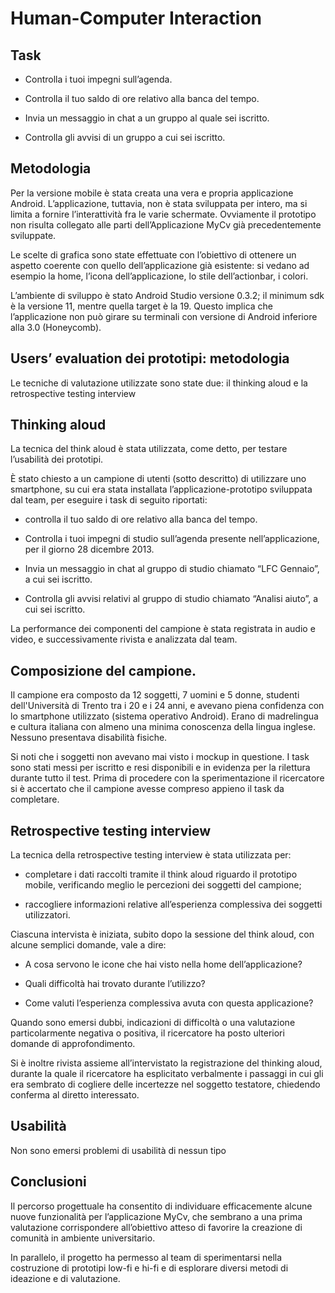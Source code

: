 # Human-Computer Interaction

## Task

* Controlla i tuoi impegni sull’agenda.

* Controlla il tuo saldo di ore relativo alla banca del tempo.

* Invia un messaggio in chat a un gruppo al quale sei iscritto.

* Controlla gli avvisi di un gruppo a cui sei iscritto.

## Metodologia

Per la versione mobile è stata creata una vera e propria applicazione Android. L’applicazione, tuttavia, non
è stata sviluppata per intero, ma si limita a fornire l’interattività fra le varie schermate. Ovviamente il
prototipo non risulta collegato alle parti dell’Applicazione MyCv già precedentemente sviluppate.

Le scelte di grafica sono state effettuate con l’obiettivo di ottenere un aspetto coerente con quello dell’applicazione già esistente: si vedano ad esempio la home, l’icona dell’applicazione,
lo stile dell’actionbar, i colori.

L’ambiente di sviluppo è stato Android Studio versione 0.3.2; il minimum sdk è la versione 11, mentre quella
target è la 19. Questo implica che l’applicazione non può girare su terminali con versione di Android
inferiore alla 3.0 (Honeycomb).

## Users’ evaluation dei prototipi: metodologia

Le tecniche di valutazione utilizzate sono state due: il thinking aloud e la retrospective testing interview

## Thinking aloud

La tecnica del think aloud è stata utilizzata, come detto, per testare l’usabilità dei prototipi.

È stato chiesto a un campione di utenti (sotto descritto) di utilizzare uno smartphone, su cui era stata
installata l’applicazione-prototipo sviluppata dal team, per eseguire i task di seguito riportati:

* controlla il tuo saldo di ore relativo alla banca del tempo.

* Controlla i tuoi impegni di studio sull’agenda presente nell’applicazione, per il giorno 28 dicembre 2013.

* Invia un messaggio in chat al gruppo di studio chiamato “LFC Gennaio”, a cui sei iscritto.

* Controlla gli avvisi relativi al gruppo di studio chiamato “Analisi aiuto”, a cui sei iscritto.

La performance dei componenti del campione è stata registrata in audio e video, e successivamente rivista
e analizzata dal team.
## Composizione del campione.
Il campione era composto da 12 soggetti, 7 uomini e 5 donne, studenti dell'Università di Trento tra i 20 e i 24 anni, e avevano piena confidenza con lo smartphone utilizzato (sistema operativo Android). Erano di madrelingua e cultura italiana con almeno una
minima conoscenza della lingua inglese. Nessuno presentava disabilità fisiche.

Si noti che i soggetti non avevano mai visto i mockup in questione. I task sono stati messi per iscritto e resi
disponibili e in evidenza per la rilettura durante tutto il test. Prima di procedere con la sperimentazione il
ricercatore si è accertato che il campione avesse compreso appieno il task da completare.

## Retrospective testing interview

La tecnica della retrospective testing interview è stata utilizzata per:

* completare i dati raccolti tramite il think aloud riguardo il prototipo mobile, verificando meglio le percezioni dei soggetti del campione;

* raccogliere informazioni relative all’esperienza complessiva dei soggetti utilizzatori.

Ciascuna intervista è iniziata, subito dopo la sessione del think aloud, con alcune semplici domande, vale a
dire:

* A cosa servono le icone che hai visto nella home dell’applicazione?

* Quali difficoltà hai trovato durante l’utilizzo?

* Come valuti l’esperienza complessiva avuta con questa applicazione?

Quando sono emersi dubbi, indicazioni di difficoltà o una valutazione particolarmente negativa o positiva, il
ricercatore ha posto ulteriori domande di approfondimento.

Si è inoltre rivista assieme all’intervistato la registrazione del thinking aloud, durante la quale il ricercatore ha
esplicitato verbalmente i passaggi in cui gli era sembrato di cogliere delle incertezze nel soggetto testatore,
chiedendo conferma al diretto interessato.

## Usabilità

Non sono emersi problemi di usabilità di nessun tipo

## Conclusioni

Il percorso progettuale ha consentito di individuare efficacemente alcune nuove funzionalità per
l’applicazione MyCv, che sembrano a una prima valutazione corrispondere all’obiettivo atteso di favorire la
creazione di comunità in ambiente universitario.

In parallelo, il progetto ha permesso al team di sperimentarsi nella costruzione di prototipi low-fi e hi-fi e di
esplorare diversi metodi di ideazione e di valutazione.
